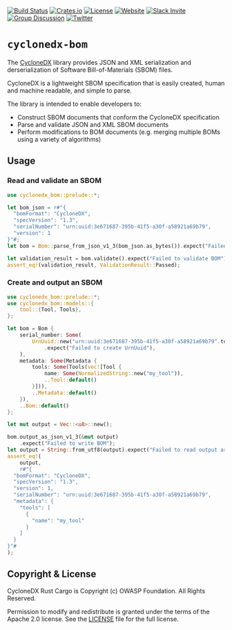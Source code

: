 [![Build Status](https://github.com/CycloneDX/cyclonedx-rust-cargo/workflows/Rust%20CI/badge.svg)](https://github.com/CycloneDX/cyclonedx-rust-cargo/actions?workflow=Rust+CI)
[![Crates.io](https://img.shields.io/crates/v/cyclonedx-bom.svg)](https://crates.io/crates/cyclonedx-bom)
[![License](https://img.shields.io/badge/license-Apache%202.0-brightgreen.svg)][License]
[![Website](https://img.shields.io/badge/https://-cyclonedx.org-blue.svg)](https://cyclonedx.org/)
[![Slack Invite](https://img.shields.io/badge/Slack-Join-blue?logo=slack&labelColor=393939)](https://cyclonedx.org/slack/invite)
[![Group Discussion](https://img.shields.io/badge/discussion-groups.io-blue.svg)](https://groups.io/g/CycloneDX)
[![Twitter](https://img.shields.io/twitter/url/http/shields.io.svg?style=social&label=Follow)](https://twitter.com/CycloneDX_Spec)

# `cyclonedx-bom`

The [CycloneDX](https://cyclonedx.org/) library provides JSON and XML serialization and derserialization of Software Bill-of-Materials (SBOM) files.

CycloneDX is a lightweight SBOM specification that is easily created, human and machine readable, and simple to parse.

The library is intended to enable developers to:

- Construct SBOM documents that conform the CycloneDX specification
- Parse and validate JSON and XML SBOM documents
- Perform modifications to BOM documents (e.g. merging multiple BOMs using a variety of algorithms)

## Usage

### Read and validate an SBOM

```rust
use cyclonedx_bom::prelude::*;

let bom_json = r#"{
  "bomFormat": "CycloneDX",
  "specVersion": "1.3",
  "serialNumber": "urn:uuid:3e671687-395b-41f5-a30f-a58921a69b79",
  "version": 1
}"#;
let bom = Bom::parse_from_json_v1_3(bom_json.as_bytes()).expect("Failed to parse BOM");

let validation_result = bom.validate().expect("Failed to validate BOM");
assert_eq!(validation_result, ValidationResult::Passed);
```

### Create and output an SBOM

```rust
use cyclonedx_bom::prelude::*;
use cyclonedx_bom::models::{
    tool::{Tool, Tools},
};

let bom = Bom {
    serial_number: Some(
        UrnUuid::new("urn:uuid:3e671687-395b-41f5-a30f-a58921a69b79".to_string())
            .expect("Failed to create UrnUuid"),
    ),
    metadata: Some(Metadata {
        tools: Some(Tools(vec![Tool {
            name: Some(NormalizedString::new("my_tool")),
            ..Tool::default()
        }])),
        ..Metadata::default()
    }),
    ..Bom::default()
};

let mut output = Vec::<u8>::new();

bom.output_as_json_v1_3(&mut output)
    .expect("Failed to write BOM");
let output = String::from_utf8(output).expect("Failed to read output as a string");
assert_eq!(
    output,
    r#"{
  "bomFormat": "CycloneDX",
  "specVersion": "1.3",
  "version": 1,
  "serialNumber": "urn:uuid:3e671687-395b-41f5-a30f-a58921a69b79",
  "metadata": {
    "tools": [
      {
        "name": "my_tool"
      }
    ]
  }
}"#
);
```

## Copyright & License

CycloneDX Rust Cargo is Copyright (c) OWASP Foundation. All Rights Reserved.

Permission to modify and redistribute is granted under the terms of the Apache 2.0 license. See the [LICENSE] file for the full license.

[License]: https://github.com/CycloneDX/cyclonedx-rust-cargo/blob/main/LICENSE
